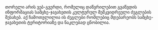 თორელი არის ვებ-გვერდი, რომელიც დაწვრილებით გვაწვდის ინფორმაციას სამცხე-ჯავახეთის კულტურულ მემკვიდრეული ძეგლების შესახებ. აქ ჩამოთვლილია ის ძეგლები რომლებიც მდებარეობს სამცხე-ჯავახეთის ტერიტორიაზე და ნაკლებად ცნობილია.
